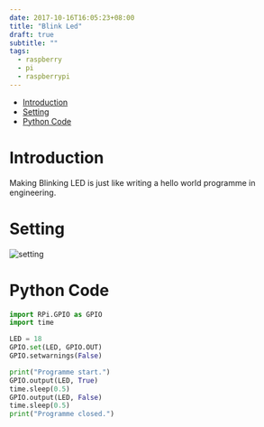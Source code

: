 ```yaml
---
date: 2017-10-16T16:05:23+08:00
title: "Blink Led"
draft: true
subtitle: ""
tags:
  - raspberry
  - pi
  - raspberrypi
---
```



<!-- MarkdownTOC -->

- [Introduction](#introduction)
- [Setting](#setting)
- [Python Code](#python-code)

<!-- /MarkdownTOC -->

# Introduction
Making Blinking LED is just like writing a hello world programme in engineering.


# Setting

![setting][&1]


# Python Code

``` python
import RPi.GPIO as GPIO
import time

LED = 18
GPIO.set(LED, GPIO.OUT)
GPIO.setwarnings(False)

print("Programme start.")
GPIO.output(LED, True)
time.sleep(0.5)
GPIO.output(LED, False)
time.sleep(0.5)
print("Programme closed.")
``` 

[&1]: ./simple-led-setting.png
